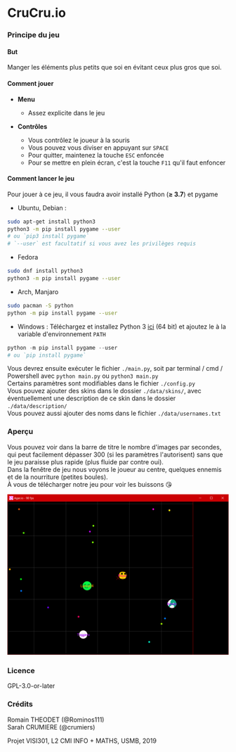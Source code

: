 # CruCru.io

### Principe du jeu

#### But

Manger les éléments plus petits que soi en évitant ceux plus gros que soi.

#### Comment jouer

* **Menu**
    * Assez explicite dans le jeu

* **Contrôles**
    * Vous contrôlez le joueur à la souris
    * Vous pouvez vous diviser en appuyant sur ```SPACE```
    * Pour quitter, maintenez la touche ```ESC``` enfoncée
    * Pour se mettre en plein écran, c'est la touche ```F11``` qu'il faut enfoncer

#### Comment lancer le jeu

Pour jouer à ce jeu, il vous faudra avoir installé Python (**≥ 3.7**) et pygame
* Ubuntu, Debian :
```Bash
sudo apt-get install python3
python3 -m pip install pygame --user
# ou `pip3 install pygame`
# `--user` est facultatif si vous avez les privilèges requis
```

* Fedora
```Bash
sudo dnf install python3
python3 -m pip install pygame --user
```

* Arch, Manjaro
```Bash
sudo pacman -S python
python -m pip install pygame --user
```

* Windows :
Téléchargez et installez Python 3 [ici](https://www.python.org/ftp/python/3.8.0/python-3.8.0-amd64.exe) (64 bit) et ajoutez le à la variable d'environnement ```PATH```
```Powershell
python -m pip install pygame --user
# ou `pip install pygame`
```

Vous devrez ensuite exécuter le fichier ```./main.py```, soit par terminal / cmd / Powershell avec ```python main.py``` ou ```python3 main.py``` <br />
Certains paramètres sont modifiables dans le fichier ```./config.py``` <br />
Vous pouvez ajouter des skins dans le dossier ```./data/skins/```, avec éventuellement une description de ce skin dans le dossier ```./data/description/```<br />
Vous pouvez aussi ajouter des noms dans le fichier ```./data/usernames.txt```

### Aperçu

Vous pouvez voir dans la barre de titre le nombre d'images par secondes, qui peut facilement dépasser 300 (si les paramètres l'autorisent) sans que le jeu paraisse plus rapide (plus fluide par contre oui). <br /> 
Dans la fenêtre de jeu nous voyons le joueur au centre, quelques ennemis et de la nourriture (petites boules). <br />
À vous de télécharger notre jeu pour voir les buissons :kissing_heart:

![Aperçu de l'image](data/preview.png)

### Licence

GPL-3.0-or-later

### Crédits

Romain THEODET (@Rominos111) <br />
Sarah CRUMIERE (@crumiers)

Projet VISI301, L2 CMI INFO + MATHS, USMB, 2019
